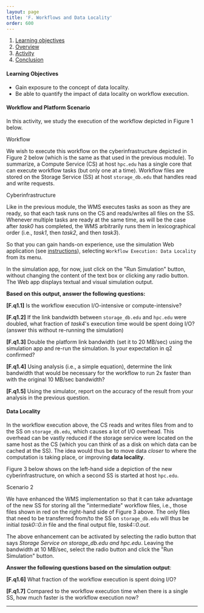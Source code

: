 ```yaml
---
layout: page
title: 'F. Workflows and Data Locality'
order: 600
---
```


1. [Learning objectives](#learning-objectives)
2. [Overview](#overview)
3. [Activity](#activity)
4. [Conclusion](#conclusion)


#### Learning Objectives

  - Gain exposure to the concept of data locality.
  - Be able to quantify the impact of data locality on workflow execution.


#### Workflow and Platform Scenario

In this activity, we study the execution of the workflow depicted in Figure 1 below. 

<object class="figure" type="image/svg+xml" data="{{ site.baseurl }}/public/img/workflow_execution_data_locality/workflow.svg">Workflow</object>

We wish to execute this workflow on the cyberinfrastructure depicted in
Figure 2 below (which is the same as that used in the previous module). To
summarize, a Compute Service (CS) at host `hpc.edu` has a single core that
can execute workflow tasks (but only one at a time). Workflow files are
stored on the Storage Service (SS) at host `storage_db.edu` that handles
read and write requests.

<object class="figure" type="image/svg+xml" data="{{ site.baseurl }}/public/img/workflow_execution_data_locality/cyber_infrastructure.svg">Cyberinfrastructure</object>

Like in the previous module, the WMS executes tasks as soon as they are
ready, so that each task runs on the CS and reads/writes all files on the
SS. Whenever multiple tasks are ready at the same time, 
as will be the case after *task0* has completed, 
the WMS arbitrarily runs them in lexicographical order (i.e., 
*task1*, then *task2*, and then *task3*). 

So that you can gain hands-on experience, use 
the simulation Web application
(see <a href="{{site.baseurl}}/pedagogic_modules/simulation_instructions/index/" target="_blank">instructions</a>),
selecting `Workflow Execution: Data Locality` from its menu. 

In the simulation app, for now, just click on the "Run
Simulation" button, without changing the content of the text box or clicking
any radio button. The Web app displays textual and
visual simulation output.  

**Based on this output, answer the following questions:**

  **[F.q1.1]** Is the workflow execution I/O-intensive or compute-intensive?
  
  **[F.q1.2]** If the link bandwidth between `storage_db.edu` and `hpc.edu` were
         doubled, what fraction of *task4*'s execution time would be spent doing I/O? (answer this without re-running the simulation)
  
  **[F.q1.3]** Double the platform link bandwidth (set it to 20 MB/sec) using the simulation app and re-run the simulation. Is your expectation in q2 confirmed?
  
  **[F.q1.4]** Using analysis (i.e., a simple equation), determine the link bandwidth that would be necessary for the workflow to run 2x faster than with the original 10 MB/sec bandwidth? 
  
  **[F.q1.5]** Using the simulator, report on the accuracy of the result from your analysis in the previous question.


#### Data Locality

In the workflow execution above, the CS reads and writes files from and to
the SS on `storage_db.edu`, which causes a lot of I/O overhead. This
overhead can be vastly reduced if the storage service were located on the
same host as the CS (which you can think of as a disk on which data can be
cached at the SS). The idea would thus be to move data *closer* to where the
computation is taking place, or improving **data locality**.

Figure 3 below shows on the left-hand side a depiction of the new
cyberinfrastructure, on which a second SS is started at host `hpc.edu`.

<object class="figure" type="image/svg+xml" data="{{ site.baseurl }}/public/img/workflow_execution_data_locality/scenario_2.svg">Scenario 2</object>

We have enhanced the WMS implementation so that it  can take advantage of
the new SS for storing all the "intermediate" workflow files, i.e., those
files shown in red on the right-hand side of Figure 3 above. The only files
that need to be transferred from/to the SS on `storage_db.edu` will thus be
initial *task0::0.in* file and the final output file, *task4::0.out*.

The above enhancement can be activated by selecting the radio button that
says *Storage Service on storage_db.edu and hpc.edu*. Leaving the bandwidth
at 10 MB/sec, select the radio button and click the "Run Simulation"
button.

**Answer the following questions based on the simulation output**:

  **[F.q1.6]** What fraction of the workflow execution is spent doing I/O?

  **[F.q1.7]** Compared to the workflow execution time when there is a single SS, how much faster is the workflow execution now?

 

---
